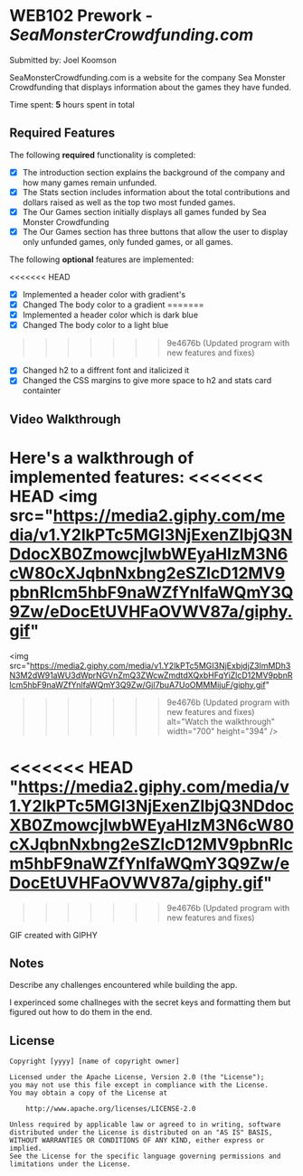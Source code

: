 # WEB102 Prework - *SeaMonsterCrowdfunding.com*

Submitted by: Joel Koomson

SeaMonsterCrowdfunding.com is a website for the company Sea Monster Crowdfunding that displays information about the games they have funded.

Time spent: **5** hours spent in total

## Required Features

The following **required** functionality is completed:

* [x] The introduction section explains the background of the company and how many games remain unfunded.
* [x] The Stats section includes information about the total contributions and dollars raised as well as the top two most funded games.
* [x] The Our Games section initially displays all games funded by Sea Monster Crowdfunding
* [x] The Our Games section has three buttons that allow the user to display only unfunded games, only funded games, or all games.

The following **optional** features are implemented:

<<<<<<< HEAD
* [x] Implemented a header color with gradient's
* [x] Changed The body color to a gradient 
=======
* [x] Implemented a header color which is dark blue
* [x] Changed The body color to a light blue
>>>>>>> 9e4676b (Updated program with new features and fixes)
* [x] Changed h2 to a diffrent font and italicized it
* [x] Changed the CSS margins to give more space to h2 and stats card containter 

## Video Walkthrough

Here's a walkthrough of implemented features:
<a>
<<<<<<< HEAD
 <img src="https://media2.giphy.com/media/v1.Y2lkPTc5MGI3NjExenZlbjQ3NDdocXB0ZmowcjIwbWEyaHlzM3N6cW80cXJqbnNxbng2eSZlcD12MV9pbnRlcm5hbF9naWZfYnlfaWQmY3Q9Zw/eDocEtUVHFaOVWV87a/giphy.gif"
=======
 <img src="https://media2.giphy.com/media/v1.Y2lkPTc5MGI3NjExbjdjZ3lmMDh3N3M2dW91aWU3dWprNGVnZmQ3ZWcwZmdtdXQxbHFqYiZlcD12MV9pbnRlcm5hbF9naWZfYnlfaWQmY3Q9Zw/Gjl7buA7UoOMMMijuF/giphy.gif" 
>>>>>>> 9e4676b (Updated program with new features and fixes)
       alt="Watch the walkthrough" 
       width="700" 
       height="394" />
</a>

<<<<<<< HEAD
"https://media2.giphy.com/media/v1.Y2lkPTc5MGI3NjExenZlbjQ3NDdocXB0ZmowcjIwbWEyaHlzM3N6cW80cXJqbnNxbng2eSZlcD12MV9pbnRlcm5hbF9naWZfYnlfaWQmY3Q9Zw/eDocEtUVHFaOVWV87a/giphy.gif"
=======
>>>>>>> 9e4676b (Updated program with new features and fixes)




<!-- Replace this with whatever GIF tool you used! -->
GIF created with GIPHY
<!-- Recommended tools:
[Kap](https://getkap.co/) for macOS
[ScreenToGif](https://www.screentogif.com/) for Windows
[peek](https://github.com/phw/peek) for Linux. -->

## Notes

Describe any challenges encountered while building the app.

I experinced some challneges with the secret keys and formatting them but 
figured out how to do them in the end.

## License

    Copyright [yyyy] [name of copyright owner]

    Licensed under the Apache License, Version 2.0 (the "License");
    you may not use this file except in compliance with the License.
    You may obtain a copy of the License at

        http://www.apache.org/licenses/LICENSE-2.0

    Unless required by applicable law or agreed to in writing, software
    distributed under the License is distributed on an "AS IS" BASIS,
    WITHOUT WARRANTIES OR CONDITIONS OF ANY KIND, either express or implied.
    See the License for the specific language governing permissions and
    limitations under the License.
